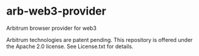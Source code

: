 # arb-web3-provider
Arbitrum browser provider for web3

Arbitrum technologies are patent pending. This repository is offered under the Apache 2.0 license. See License.txt for details.
